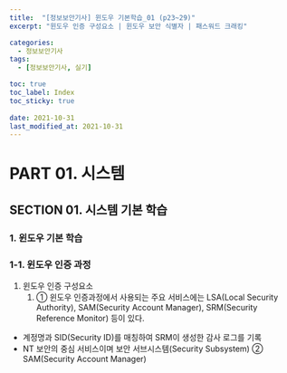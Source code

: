```yaml
---
title:  "[정보보안기사] 윈도우 기본학습_01 (p23~29)"
excerpt: "윈도우 인증 구성요소 | 윈도우 보안 식별자 | 패스워드 크래킹"

categories:
  - 정보보안기사
tags:
  - [정보보안기사, 실기]

toc: true
toc_label: Index
toc_sticky: true
 
date: 2021-10-31
last_modified_at: 2021-10-31
---
```


# PART 01. 시스템
## SECTION 01. 시스템 기본 학습 
### 1. 윈도우 기본 학습 
### 1-1. 윈도우 인증 과정 
1. 윈도우 인증 구성요소 
   1) ① 윈도우 인증과정에서 사용되는 주요 서비스에는 LSA(Local Security Authority), SAM(Security Account Manager), SRM(Security Reference Monitor) 등이 있다.
- 계정명과 SID(Security ID)를 매칭하여 SRM이 생성한 감사 로그를 기록
- NT 보안의 중심 서비스이며 보안 서브시스템(Security Subsystem)
② SAM(Security Account Manager)